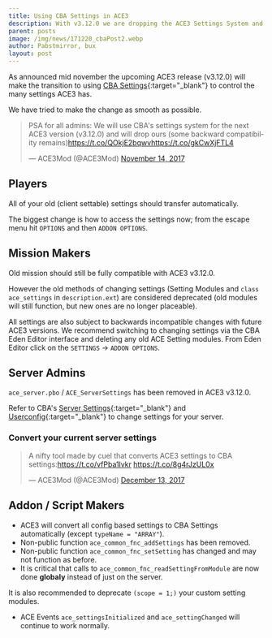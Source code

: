 ```yaml
---
title: Using CBA Settings in ACE3
description: With v3.12.0 we are dropping the ACE3 Settings System and now are using CBA Settings
parent: posts
image: /img/news/171220_cbaPost2.webp
author: Pabstmirror, bux
layout: post
---
```


As announced mid november the upcoming ACE3 release (v3.12.0) will make the transition to using [CBA Settings](https://github.com/CBATeam/CBA_A3/wiki/CBA-Settings-System){:target="_blank"} to control the many settings ACE3 has.

We have tried to make the change as smooth as possible.

<!--more-->

<blockquote class="twitter-tweet" data-lang="en"><p lang="en" dir="ltr">PSA for all admins: We will use CBA&#39;s settings system for the next ACE3 version (v3.12.0) and will drop ours (some backward compatibility remains)<a href="https://t.co/QOkjE2bqwv">https://t.co/QOkjE2bqwv</a><a href="https://t.co/gkCwXjFTL4">https://t.co/gkCwXjFTL4</a></p>&mdash; ACE3Mod (@ACE3Mod) <a href="https://twitter.com/ACE3Mod/status/930487182732742657?ref_src=twsrc%5Etfw">November 14, 2017</a></blockquote>
<script async src="https://platform.twitter.com/widgets.js" charset="utf-8"></script>

## Players

All of your old (client settable) settings should transfer automatically.

The biggest change is how to access the settings now; from the escape menu hit `OPTIONS` and then `ADDON OPTIONS`.

## Mission Makers

Old mission should still be fully compatible with ACE3 v3.12.0.

However the old methods of changing settings (Setting Modules and `class ace_settings` in `description.ext`) are considered deprecated (old modules will still function, but new ones are no longer placeable).

All settings are also subject to backwards incompatible changes with future ACE3 versions. We recommend switching to changing settings via the CBA Eden Editor interface and deleting any old ACE Setting modules. From Eden Editor click on the `SETTINGS` -> `ADDON OPTIONS`.

## Server Admins

`ace_server.pbo` / `ACE_ServerSettings` has been removed in ACE3 v3.12.0.

Refer to CBA's [Server Settings](https://github.com/CBATeam/CBA_A3/wiki/CBA-Settings-System#server-settings){:target="_blank"} and [Userconfig](https://github.com/CBATeam/CBA_A3/wiki/CBA-Settings-System#userconfig){:target="_blank"} to change settings for your server.

### Convert your current server settings

<blockquote class="twitter-tweet" data-lang="en"><p lang="en" dir="ltr">A nifty tool made by cuel that converts ACE3 settings to CBA settings:<a href="https://t.co/vfPba1lvkr">https://t.co/vfPba1lvkr</a> <a href="https://t.co/8g4rJzUL0x">https://t.co/8g4rJzUL0x</a></p>&mdash; ACE3Mod (@ACE3Mod) <a href="https://twitter.com/ACE3Mod/status/940960121986998272?ref_src=twsrc%5Etfw">December 13, 2017</a></blockquote>
<script async src="https://platform.twitter.com/widgets.js" charset="utf-8"></script>


## Addon / Script Makers

- ACE3 will convert all config based settings to CBA Settings automatically (except `typeName = "ARRAY"`).
- Non-public function `ace_common_fnc_addSettings` has been removed.
- Non-public function `ace_common_fnc_setSetting` has changed and may not function as before.
- It is critical that calls to `ace_common_fnc_readSettingFromModule` are now done **globaly** instead of just on the server.

It is also recommended to deprecate `(scope = 1;)` your custom setting modules.

- ACE Events `ace_settingsInitialized` and `ace_settingChanged` will continue to work normally.
